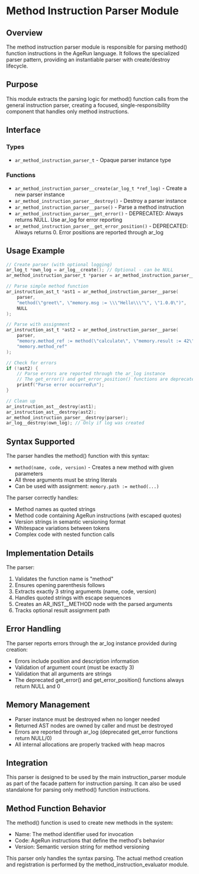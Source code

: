 # Method Instruction Parser Module

## Overview

The method instruction parser module is responsible for parsing method() function instructions in the AgeRun language. It follows the specialized parser pattern, providing an instantiable parser with create/destroy lifecycle.

## Purpose

This module extracts the parsing logic for method() function calls from the general instruction parser, creating a focused, single-responsibility component that handles only method instructions.

## Interface

### Types

- `ar_method_instruction_parser_t` - Opaque parser instance type

### Functions

- `ar_method_instruction_parser__create(ar_log_t *ref_log)` - Create a new parser instance
- `ar_method_instruction_parser__destroy()` - Destroy a parser instance
- `ar_method_instruction_parser__parse()` - Parse a method instruction
- `ar_method_instruction_parser__get_error()` - DEPRECATED: Always returns NULL. Use ar_log for error reporting
- `ar_method_instruction_parser__get_error_position()` - DEPRECATED: Always returns 0. Error positions are reported through ar_log

## Usage Example

```c
// Create parser (with optional logging)
ar_log_t *own_log = ar_log__create(); // Optional - can be NULL
ar_method_instruction_parser_t *parser = ar_method_instruction_parser__create(own_log);

// Parse simple method function
ar_instruction_ast_t *ast1 = ar_method_instruction_parser__parse(
    parser, 
    "method(\"greet\", \"memory.msg := \\\"Hello\\\"\", \"1.0.0\")", 
    NULL
);

// Parse with assignment
ar_instruction_ast_t *ast2 = ar_method_instruction_parser__parse(
    parser,
    "memory.method_ref := method(\"calculate\", \"memory.result := 42\", \"2.0.0\")",
    "memory.method_ref"
);

// Check for errors
if (!ast2) {
    // Parse errors are reported through the ar_log instance
    // The get_error() and get_error_position() functions are deprecated
    printf("Parse error occurred\n");
}

// Clean up
ar_instruction_ast__destroy(ast1);
ar_instruction_ast__destroy(ast2);
ar_method_instruction_parser__destroy(parser);
ar_log__destroy(own_log); // Only if log was created
```

## Syntax Supported

The parser handles the method() function with this syntax:
- `method(name, code, version)` - Creates a new method with given parameters
- All three arguments must be string literals
- Can be used with assignment: `memory.path := method(...)`

The parser correctly handles:
- Method names as quoted strings
- Method code containing AgeRun instructions (with escaped quotes)
- Version strings in semantic versioning format
- Whitespace variations between tokens
- Complex code with nested function calls

## Implementation Details

The parser:
1. Validates the function name is "method"
2. Ensures opening parenthesis follows
3. Extracts exactly 3 string arguments (name, code, version)
4. Handles quoted strings with escape sequences
5. Creates an AR_INST__METHOD node with the parsed arguments
6. Tracks optional result assignment path

## Error Handling

The parser reports errors through the ar_log instance provided during creation:
- Errors include position and description information
- Validation of argument count (must be exactly 3)
- Validation that all arguments are strings
- The deprecated get_error() and get_error_position() functions always return NULL and 0

## Memory Management

- Parser instance must be destroyed when no longer needed
- Returned AST nodes are owned by caller and must be destroyed
- Errors are reported through ar_log (deprecated get_error functions return NULL/0)
- All internal allocations are properly tracked with heap macros

## Integration

This parser is designed to be used by the main instruction_parser module as part of the facade pattern for instruction parsing. It can also be used standalone for parsing only method() function instructions.

## Method Function Behavior

The method() function is used to create new methods in the system:
- Name: The method identifier used for invocation
- Code: AgeRun instructions that define the method's behavior
- Version: Semantic version string for method versioning

This parser only handles the syntax parsing. The actual method creation and registration is performed by the method_instruction_evaluator module.